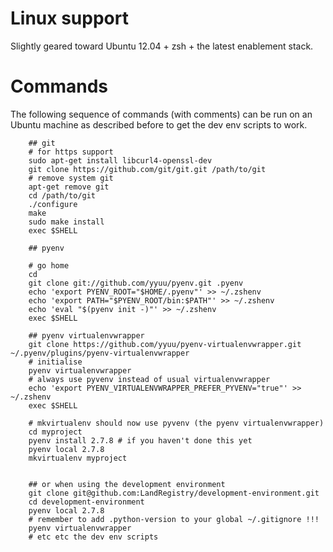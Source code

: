 # Linux support

Slightly geared toward Ubuntu 12.04 + zsh + the latest enablement stack.

# Commands

The following sequence of commands (with comments) can be run on an Ubuntu machine as described before to get the dev env scripts to work.


		## git
		# for https support
		sudo apt-get install libcurl4-openssl-dev
		git clone https://github.com/git/git.git /path/to/git
		# remove system git
		apt-get remove git
		cd /path/to/git
		./configure
		make
		sudo make install
		exec $SHELL

		## pyenv

		# go home
		cd
		git clone git://github.com/yyuu/pyenv.git .pyenv
		echo 'export PYENV_ROOT="$HOME/.pyenv"' >> ~/.zshenv
		echo 'export PATH="$PYENV_ROOT/bin:$PATH"' >> ~/.zshenv
		echo 'eval "$(pyenv init -)"' >> ~/.zshenv
		exec $SHELL

		## pyenv virtualenvwrapper
		git clone https://github.com/yyuu/pyenv-virtualenvwrapper.git ~/.pyenv/plugins/pyenv-virtualenvwrapper
		# initialise
		pyenv virtualenvwrapper
		# always use pyvenv instead of usual virtualenvwrapper
		echo 'export PYENV_VIRTUALENVWRAPPER_PREFER_PYVENV="true"' >> ~/.zshenv
		exec $SHELL

		# mkvirtualenv should now use pyvenv (the pyenv virtualenvwrapper)
		cd myproject
		pyenv install 2.7.8 # if you haven't done this yet
		pyenv local 2.7.8
		mkvirtualenv myproject


		## or when using the development environment
		git clone git@github.com:LandRegistry/development-environment.git
		cd development-environment
		pyenv local 2.7.8
		# remember to add .python-version to your global ~/.gitignore !!!
		pyenv virtualenvwrapper
		# etc etc the dev env scripts
